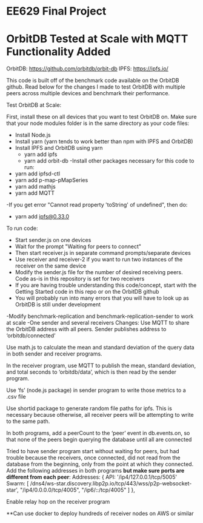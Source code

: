 # EE629 Final Project
# OrbitDB Tested at Scale with MQTT Functionality Added

OrbitDB: https://github.com/orbitdb/orbit-db
IPFS: https://ipfs.io/

This code is built off of the benchmark code available on the OrbitDB github. Read below for the changes I made to test OrbitDB with multiple peers across multiple devices and benchmark their performance.

Test OrbitDB at Scale:

First, install these on all devices that you want to test OrbitDB on. Make sure that your node modules folder is in the same directory as your code files:
- Install Node.js
- Install yarn (yarn tends to work better than npm with IPFS and OrbitDB)
- Install IPFS and OrbitDB using yarn
  - yarn add ipfs
  - yarn add orbit-db
-Install other packages necessary for this code to run:
- yarn add ipfsd-ctl
- yarn add p-map-pMapSeries
- yarn add mathjs
- yarn add MQTT

-If you get error "Cannot read property 'toString' of undefined", then do:
- yarn add ipfs@0.33.0

To run code:
- Start sender.js on one devices
- Wait for the prompt "Waiting for peers to connect"
- Then start receiver.js in separate command prompts/separate devices
- Use receiver and receiver-2 if you want to run two instances of the receiver on the same device
- Modify the sender.js file for the number of desired receiving peers. Code as-is in this repository is set for two receivers
- If you are having trouble understanding this code/concept, start with the Getting Started code in this repo or on the OrbitDB github
- You will probably run into many errors that you will have to look up as OrbitDB is still under development

-Modify benchmark-replication and benchmark-replication-sender to work at scale
-One sender and several receivers
Changes:
Use MQTT to share the OrbitDB address with all peers. Sender publishes address to ‘orbitdb/connected’

Use math.js to calculate the mean and standard deviation of the query data in both sender and receiver programs.

In the receiver program, use MQTT to publish the mean, standard deviation, and total seconds to ‘orbitdb/data’, which is then read by the sender program.

Use ‘fs’ (node.js package) in sender program to write those metrics to a .csv file

Use shortid package to generate random file paths for ipfs. This is necessary because otherwise, all receiver peers will be attempting to write to the same path.

In both programs, add a peerCount to the ‘peer’ event in db.events.on, so that none of the peers begin querying the database until all are connected

Tried to have sender program start without waiting for peers, but had trouble because the receivers, once connected, did not read from the database from the beginning, only from the point at which they connected.
Add the following addresses in both programs **but make sure ports are different from each peer**:
 Addresses: {
    API: '/ip4/127.0.0.1/tcp/5005'
    Swarm: [
  /dns4/ws-star.discovery.libp2p.io/tcp/443/wss/p2p-websocket-star',
      "/ip4/0.0.0.0/tcp/4005",
      "/ip6/::/tcp/4005"
    ]
  },

Enable relay hop on the receiver program

**Can use docker to deploy hundreds of receiver nodes on AWS or similar
